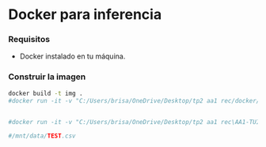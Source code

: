 # Docker para inferencia

### Requisitos
- Docker instalado en tu máquina.

### Construir la imagen
```bash
docker build -t img .
#docker run -it -v "C:/Users/brisa/OneDrive/Desktop/tp2 aa1 rec/docker/model:/app/docker/model" img 


#docker run -it -v "C:/Users/brisa/OneDrive/Desktop/tp2 aa1 rec\AA1-TUIA-Moresco-TP2-master:/mnt/data" -v "C:/Users/brisa/OneDrive/Desktop/tp2 aa1 rec\AA1-TUIA-Moresco-TP2-master/docker/model:/app/docker/model" img

#/mnt/data/TEST.csv
